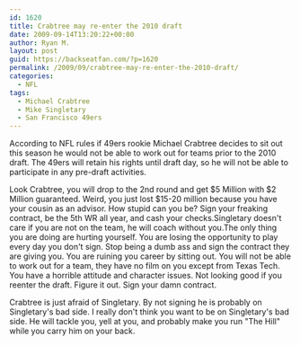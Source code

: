 ```yaml
---
id: 1620
title: Crabtree may re-enter the 2010 draft
date: 2009-09-14T13:20:22+00:00
author: Ryan M.
layout: post
guid: https://backseatfan.com/?p=1620
permalink: /2009/09/crabtree-may-re-enter-the-2010-draft/
categories:
  - NFL
tags:
  - Michael Crabtree
  - Mike Singletary
  - San Francisco 49ers
---
```


<div class="entry">
  <p>
    According to NFL rules if 49ers rookie Michael Crabtree decides to sit out this season he would not be able to work out for teams prior to the 2010 draft. The 49ers will retain his rights until draft day, so he will not be able to participate in any pre-draft activities.
  </p>

  <p>
    Look Crabtree, you will drop to the 2nd round and get $5 Million with $2 Million guaranteed. Weird, you just lost $15-20 million because you have your cousin as an advisor. How stupid can you be? Sign your freaking contract, be the 5th WR all year, and cash your checks.Singletary doesn't care if you are not on the team, he will coach without you.The only thing you are doing are hurting yourself. You are losing the opportunity to play every day you don't sign. Stop being a dumb ass and sign the contract they are giving you. You are ruining you career by sitting out. You will not be able to work out for a team, they have no film on you except from Texas Tech. You have a horrible attitude and character issues. Not looking good if you reenter the draft. Figure it out. Sign your damn contract.
  </p>

  <p>
    Crabtree is just afraid of Singletary. By not signing he is probably on Singletary's bad side. I really don't think you want to be on Singletary's bad side. He will tackle you, yell at you, and probably make you run "The Hill" while you carry him on your back.
  </p>
</div>
